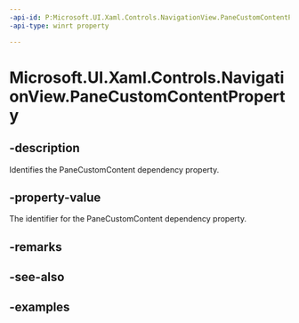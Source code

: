 ```yaml
---
-api-id: P:Microsoft.UI.Xaml.Controls.NavigationView.PaneCustomContentProperty
-api-type: winrt property

---
```

<!-- Property syntax.
public DependencyProperty PaneCustomContentProperty { get; }
-->

# Microsoft.UI.Xaml.Controls.NavigationView.PaneCustomContentProperty


## -description

Identifies the PaneCustomContent dependency property.


## -property-value

The identifier for the PaneCustomContent dependency property.


## -remarks


## -see-also


## -examples


